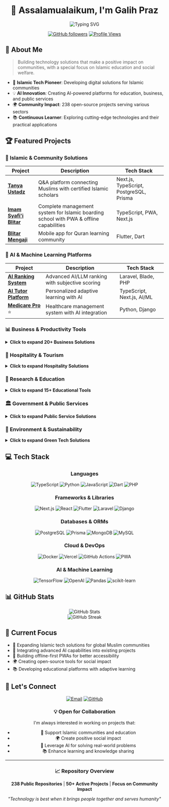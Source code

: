 <div align="center">
  
# 👋 Assalamualaikum, I'm Galih Praz

<img src="https://readme-typing-svg.demolab.com?font=Fira+Code&pause=1000&color=27F727&center=true&vCenter=true&random=false&width=600&lines=Full+Stack+Developer;AI+%26+Machine+Learning+Enthusiast;Islamic+Tech+Solutions+Builder;238%2B+Open+Source+Projects" alt="Typing SVG" />

[![GitHub followers](https://img.shields.io/github/followers/pendtiumpraz?label=Follow&style=social)](https://github.com/pendtiumpraz)
[![Profile Views](https://komarev.com/ghpvc/?username=pendtiumpraz&color=green)](https://github.com/pendtiumpraz)

</div>

## 🚀 About Me

> Building technology solutions that make a positive impact on communities, with a special focus on Islamic education and social welfare.

- 🕌 **Islamic Tech Pioneer**: Developing digital solutions for Islamic communities
- 💡 **AI Innovation**: Creating AI-powered platforms for education, business, and public services
- 🌍 **Community Impact**: 238 open-source projects serving various sectors
- 📚 **Continuous Learner**: Exploring cutting-edge technologies and their practical applications

## 🏆 Featured Projects

### 🕌 Islamic & Community Solutions

| Project | Description | Tech Stack |
|---------|-------------|------------|
| [**Tanya Ustadz**](https://github.com/pendtiumpraz/tanya-ustadz) | Q&A platform connecting Muslims with certified Islamic scholars | Next.js, TypeScript, PostgreSQL, Prisma |
| [**Imam Syafi'i Blitar**](https://github.com/pendtiumpraz/imam-syafii-blitar) | Complete management system for Islamic boarding school with PWA & offline capabilities | TypeScript, PWA, Next.js |
| [**Blitar Mengaji**](https://github.com/pendtiumpraz/blitar_mengaji) | Mobile app for Quran learning community | Flutter, Dart |

### 🤖 AI & Machine Learning Platforms

| Project | Description | Tech Stack |
|---------|-------------|------------|
| [**AI Ranking System**](https://github.com/pendtiumpraz/ai-ranking-system) | Advanced AI/LLM ranking with subjective scoring | Laravel, Blade, PHP |
| [**AI Tutor Platform**](https://github.com/pendtiumpraz/ai-tutor-platform) | Personalized adaptive learning with AI | TypeScript, Next.js, AI/ML |
| [**Medicare Pro**](https://github.com/pendtiumpraz/medicare-pro) ⭐ | Healthcare management system with AI integration | Python, Django |

### 📊 Business & Productivity Tools

<details>
<summary><b>Click to expand 20+ Business Solutions</b></summary>

#### 📈 Business Planning & Analysis
- [Business Plan Generator](https://github.com/pendtiumpraz/business-plan-generator) - Comprehensive business plan creation
- [Pitch Deck Creator](https://github.com/pendtiumpraz/pitch-deck-creator) - Investor presentation builder
- [Market Research Analyzer](https://github.com/pendtiumpraz/market-research-analyzer) - Competitive analysis tools
- [Campaign Strategy Generator](https://github.com/pendtiumpraz/campaign-strategy-generator) - Multi-channel marketing planner
- [Brand Sentiment Monitor](https://github.com/pendtiumpraz/brand-sentiment-monitor) - Real-time brand perception tracking

#### 🎯 Marketing & SEO
- [SEO Content Optimizer](https://github.com/pendtiumpraz/seo-content-optimizer) - Search engine optimization
- [Influencer Matching Platform](https://github.com/pendtiumpraz/influencer-matching-platform) - Brand-influencer compatibility
- [Ad Copy AB Tester](https://github.com/pendtiumpraz/ad-copy-ab-tester) - Advertisement variation testing
- [Author Marketing Kit Creator](https://github.com/pendtiumpraz/author-marketing-kit-creator) - Book marketing packages

</details>

### 🏨 Hospitality & Tourism

<details>
<summary><b>Click to expand Hospitality Solutions</b></summary>

- [Travel Itinerary Planner](https://github.com/pendtiumpraz/travel-itinerary-planner) - Personalized trip planning
- [Hotel Review Responder](https://github.com/pendtiumpraz/hotel-review-responder) - Automated review management
- [Menu Translator Allergen](https://github.com/pendtiumpraz/menu-translator-allergen) - Multi-language menu translation
- [Event Space Optimizer](https://github.com/pendtiumpraz/event-space-optimizer) - Venue layout planning
- [Guest Experience Personalizer](https://github.com/pendtiumpraz/guest-experience-personalizer) - Customized service recommendations

</details>

### 🔬 Research & Education

<details>
<summary><b>Click to expand 15+ Educational Tools</b></summary>

#### 📚 Academic Tools
- [Grant Proposal Writer](https://github.com/pendtiumpraz/grant-proposal-writer) 🍴 - Research funding applications
- [Lab Report Generator](https://github.com/pendtiumpraz/lab-report-generator) - Scientific report formatting
- [Literature Review Automator](https://github.com/pendtiumpraz/literature-review-automator) - Systematic review tools
- [Hypothesis Testing Assistant](https://github.com/pendtiumpraz/hypothesis-testing-assistant) - Statistical analysis
- [Data Visualization Creator](https://github.com/pendtiumpraz/data-visualization-creator) - Scientific plotting

#### 📖 Publishing & Content
- [Book Summary Generator](https://github.com/pendtiumpraz/book-summary-generator) - Comprehensive summarization
- [Manuscript Editor](https://github.com/pendtiumpraz/manuscript-editor) - Automated editing
- [Cover Design Generator](https://github.com/pendtiumpraz/cover-design-generator) - Book cover creation
- [Publishing Platform Formatter](https://github.com/pendtiumpraz/publishing-platform-formatter) - Multi-platform formatting

</details>

### 🏛️ Government & Public Services

<details>
<summary><b>Click to expand Public Service Solutions</b></summary>

- [Citizen Service Chatbot](https://github.com/pendtiumpraz/citizen-service-chatbot) - Public service assistance
- [Policy Impact Analyzer](https://github.com/pendtiumpraz/policy-impact-analyzer) - Legislative assessment
- [Public Feedback Analyzer](https://github.com/pendtiumpraz/public-feedback-analyzer) - Citizen sentiment analysis
- [Emergency Response Coordinator](https://github.com/pendtiumpraz/emergency-response-coordinator) - Crisis management
- [Public Records Digitizer](https://github.com/pendtiumpraz/public-records-digitizer) - Document scanning & extraction

</details>

### 🌱 Environment & Sustainability

<details>
<summary><b>Click to expand Green Tech Solutions</b></summary>

- [Carbon Footprint Calculator](https://github.com/pendtiumpraz/carbon-footprint-calculator) - Impact assessment
- [Waste Reduction Advisor](https://github.com/pendtiumpraz/waste-reduction-advisor) - Recycling optimization
- [Energy Consumption Analyzer](https://github.com/pendtiumpraz/energy-consumption-analyzer) - Building optimization
- [Sustainable Product Finder](https://github.com/pendtiumpraz/sustainable-product-finder) - Eco-friendly alternatives
- [Environmental Impact Reporter](https://github.com/pendtiumpraz/environmental-impact-reporter) - Sustainability reporting

</details>

## 💻 Tech Stack

<div align="center">

### Languages
![TypeScript](https://img.shields.io/badge/TypeScript-007ACC?style=for-the-badge&logo=typescript&logoColor=white)
![Python](https://img.shields.io/badge/Python-3776AB?style=for-the-badge&logo=python&logoColor=white)
![JavaScript](https://img.shields.io/badge/JavaScript-F7DF1E?style=for-the-badge&logo=javascript&logoColor=black)
![Dart](https://img.shields.io/badge/Dart-0175C2?style=for-the-badge&logo=dart&logoColor=white)
![PHP](https://img.shields.io/badge/PHP-777BB4?style=for-the-badge&logo=php&logoColor=white)

### Frameworks & Libraries
![Next.js](https://img.shields.io/badge/Next.js-000000?style=for-the-badge&logo=next.js&logoColor=white)
![React](https://img.shields.io/badge/React-20232A?style=for-the-badge&logo=react&logoColor=61DAFB)
![Flutter](https://img.shields.io/badge/Flutter-02569B?style=for-the-badge&logo=flutter&logoColor=white)
![Laravel](https://img.shields.io/badge/Laravel-FF2D20?style=for-the-badge&logo=laravel&logoColor=white)
![Django](https://img.shields.io/badge/Django-092E20?style=for-the-badge&logo=django&logoColor=white)

### Databases & ORMs
![PostgreSQL](https://img.shields.io/badge/PostgreSQL-316192?style=for-the-badge&logo=postgresql&logoColor=white)
![Prisma](https://img.shields.io/badge/Prisma-2D3748?style=for-the-badge&logo=prisma&logoColor=white)
![MongoDB](https://img.shields.io/badge/MongoDB-4EA94B?style=for-the-badge&logo=mongodb&logoColor=white)
![MySQL](https://img.shields.io/badge/MySQL-00000F?style=for-the-badge&logo=mysql&logoColor=white)

### Cloud & DevOps
![Docker](https://img.shields.io/badge/Docker-2496ED?style=for-the-badge&logo=docker&logoColor=white)
![Vercel](https://img.shields.io/badge/Vercel-000000?style=for-the-badge&logo=vercel&logoColor=white)
![GitHub Actions](https://img.shields.io/badge/GitHub_Actions-2088FF?style=for-the-badge&logo=github-actions&logoColor=white)
![PWA](https://img.shields.io/badge/PWA-5A0FC8?style=for-the-badge&logo=pwa&logoColor=white)

### AI & Machine Learning
![TensorFlow](https://img.shields.io/badge/TensorFlow-FF6F00?style=for-the-badge&logo=tensorflow&logoColor=white)
![OpenAI](https://img.shields.io/badge/OpenAI-412991?style=for-the-badge&logo=openai&logoColor=white)
![Pandas](https://img.shields.io/badge/Pandas-150458?style=for-the-badge&logo=pandas&logoColor=white)
![scikit-learn](https://img.shields.io/badge/scikit--learn-F7931E?style=for-the-badge&logo=scikit-learn&logoColor=white)

</div>

## 📊 GitHub Stats

<div align="center">
  <img src="https://github-readme-stats.vercel.app/api?username=pendtiumpraz&show_icons=true&theme=radical&hide_border=true" alt="GitHub Stats" />
</div>

<div align="center">
  <img src="https://github-readme-streak-stats.herokuapp.com/?user=pendtiumpraz&theme=radical&hide_border=true" alt="GitHub Streak" />
</div>

## 🎯 Current Focus

- 🕌 Expanding Islamic tech solutions for global Muslim communities
- 🤖 Integrating advanced AI capabilities into existing projects
- 📱 Building offline-first PWAs for better accessibility
- 🌍 Creating open-source tools for social impact
- 📚 Developing educational platforms with adaptive learning

## 🤝 Let's Connect

<div align="center">

[![Email](https://img.shields.io/badge/Email-pendtiumpraz%40gmail.com-D14836?style=for-the-badge&logo=gmail&logoColor=white)](mailto:pendtiumpraz@gmail.com)
[![GitHub](https://img.shields.io/badge/GitHub-pendtiumpraz-181717?style=for-the-badge&logo=github&logoColor=white)](https://github.com/pendtiumpraz)

### 💡 Open for Collaboration

I'm always interested in working on projects that:
- 🕌 Support Islamic communities and education
- 🌍 Create positive social impact
- 🤖 Leverage AI for solving real-world problems
- 📚 Enhance learning and knowledge sharing

</div>

---

<div align="center">
  
### 📈 Repository Overview

**238 Public Repositories** | **50+ Active Projects** | **Focus on Community Impact**

*"Technology is best when it brings people together and serves humanity"*

</div>
